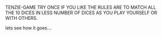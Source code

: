 TENZIE-GAME 
TRY ONCE IF YOU LIKE 
THE RULES ARE TO MATCH ALL THE 10 DICES IN LESS NUMBER OF DICES AS YOU PLAY YOURSELF OR WITH OTHERS.

lets see how it goes...
